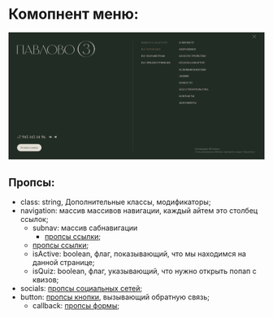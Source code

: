 # Комопнент меню:
![screen](./screen.jpg "Скриншот")

## Пропсы:
- class: string, Дополнительные классы, модификаторы;
- navigation: массив массивов навигации, каждый айтем это столбец ссылок;
  - subnav: массив сабнавигации
    - [пропсы ссылки](/src/views/shared/ui/link/readme.md);
  - [пропсы ссылки](/src/views/shared/ui/link/readme.md);
  - isActive: boolean, флаг, показывающий, что мы находимся на данной странице;
  - isQuiz: boolean, флаг, указывающий, что нужно открыть попап с квизов;
- socials: [пропсы социальных сетей](/src/views/shared/ui/socials/readme.md);
- button: [пропсы кнопки](/src/views/shared/ui/button/readme.md), вызывающий обратную связь;
  - callback: [пропсы формы](/src/views/widgets/callback/readme.md);
